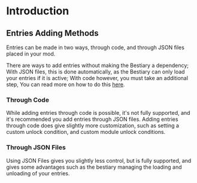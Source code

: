 # Introduction



## Entries Adding Methods
Entries can be made in two ways, through code, and through JSON files placed in your mod.

There are ways to add entries without making the Bestiary a dependency; With JSON files, this is done automatically, as the Bestiary can only load your entries if it is active; With code however, you must take an additional step, You can read more on how to do this [here]().

### Through Code
While adding entries through code is possible, it's not fully supported, and it's recommended you add entries through JSON files. Adding entries through code does give slightly more customization, such as setting a custom unlock condition, and custom module unlock conditions.

### Through JSON Files
Using JSON Files gives you slightly less control, but is fully supported, and gives some advantages such as the bestiary managing the loading and unloading of your entries.